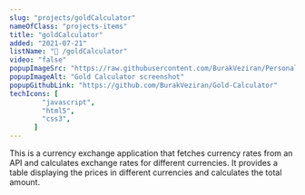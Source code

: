```yaml
---
slug: "projects/goldCalculator"
nameOfClass: "projects-items"
title: "goldCalculator"
added: "2021-07-21"
listName: "🥇 /goldCalculator"
video: "false"
popupImageSrc: "https://raw.githubusercontent.com/BurakVeziran/Personal-Website/main/static/goldCalculator.png"
popupImageAlt: "Gold Calculator screenshot"
popupGithubLink: "https://github.com/BurakVeziran/Gold-Calculator"
techIcons: [
        "javascript",
        "html5",
        "css3",
      ]
---
```

This is a currency exchange application that fetches currency rates from an API and calculates exchange rates for different currencies. It provides a table displaying the prices in different currencies and calculates the total amount.

